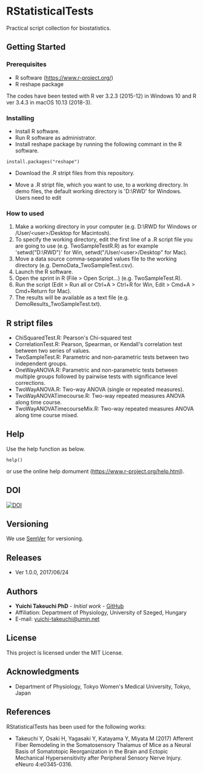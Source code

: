 # RStatisticalTests
Practical script collection for biostatistics.

## Getting Started

### Prerequisites
* R software (https://www.r-project.org/)
* R reshape package

The codes have been tested with R ver 3.2.3 (2015-12) in Windows 10 and R ver 3.4.3 in macOS 10.13 (2018-3).

### Installing
* Install R software.
* Run R software as administrator.
* Install reshape package by running the following commant in the R software.
```
install.packages("reshape")
```
* Download the .R stript files from this repository.

* Move a .R stript file, which you want to use, to a working directory. In demo files, the default working directory is 'D:\RWD' for Windows. Users need to edit 

### How to used
1. Make a working directory in your computer (e.g. D:\RWD for Windows or /User/\<user\>/Desktop for Macintosh). 
2. To specify the working directory, edit the first line of a .R script file you are going to use (e.g. TwoSampleTestR.R) as for example 'setwd("D:\RWD")' for Win, setwd("/User/\<user\>/Desktop" for Mac).
3. Move a data source comma-separated values file to the working directory (e.g. DemoData_TwoSampleTest.csv).
4. Launch the R software.
5. Open the sprint in R (File > Open Script...) (e.g. TwoSampleTest.R).
6. Run the script (Edit > Run all or Ctrl+A > Ctrl+R for Win, Edit > Cmd+A > Cmd+Return for Mac).
7. The results will be available as a text file (e.g. DemoResults_TwoSampleTest.txt).

## R stript files
* ChiSquaredTest.R: Pearson's Chi-squared test
* CorrelationTest.R: Pearson, Spearman, or Kendall's correlation test between two series of values.
* TwoSampleTest.R: Parametric and non-parametric tests between two independent groups.
* OneWayANOVA.R: Parametric and non-parametric tests between multiple groups followed by pairwise tests with significance level corrections.
* TwoWayANOVA.R: Two-way ANOVA (single or repeated measures).
* TwoWayANOVATimecourse.R: Two-way repeated measures ANOVA along time course.
* TwoWayANOVATimecourseMix.R: Two-way repeated measures ANOVA along time course mixed.

## Help
Use the help function as below.
```
help()
```
or use the online help domument (https://www.r-project.org/help.html).

## DOI
[![DOI](https://zenodo.org/badge/95289065.svg)](https://zenodo.org/badge/latestdoi/95289065)

## Versioning
We use [SemVer](http://semver.org/) for versioning.

## Releases
* Ver 1.0.0, 2017/06/24

## Authors
* **Yuichi Takeuchi PhD** - *Initial work* - [GitHub](https://github.com/yuichi-takeuchi)
* Affiliation: Department of Physiology, University of Szeged, Hungary
* E-mail: yuichi-takeuchi@umin.net

## License
This project is licensed under the MIT License.

## Acknowledgments
* Department of Physiology, Tokyo Women's Medical University, Tokyo, Japan

## References
RStatisticalTests has been used for the following works:
* Takeuchi Y, Osaki H, Yagasaki Y, Katayama Y, Miyata M (2017) Afferent Fiber Remodeling in the Somatosensory Thalamus of Mice as a Neural Basis of Somatotopic Reorganization in the Brain and Ectopic Mechanical Hypersensitivity after Peripheral Sensory Nerve Injury. eNeuro 4:e0345-0316.

